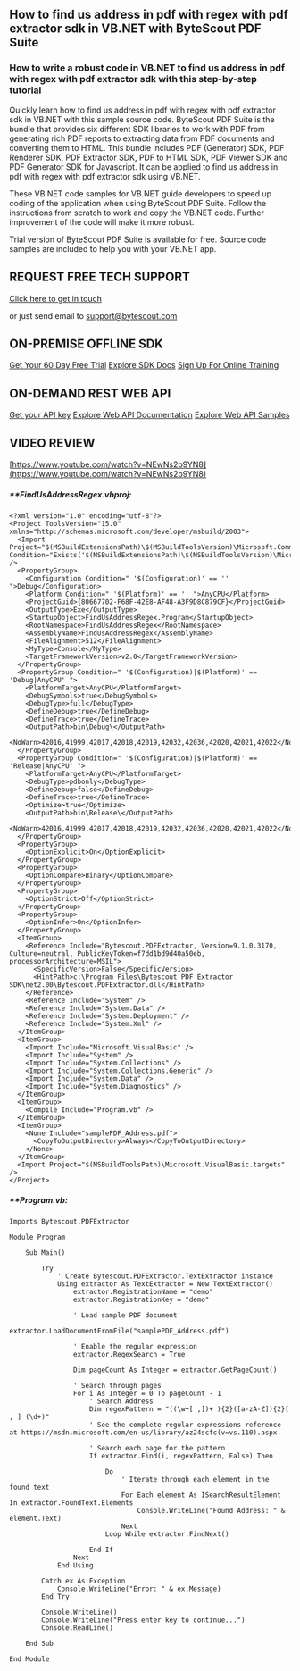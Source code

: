 ## How to find us address in pdf with regex with pdf extractor sdk in VB.NET with ByteScout PDF Suite

### How to write a robust code in VB.NET to find us address in pdf with regex with pdf extractor sdk with this step-by-step tutorial

Quickly learn how to find us address in pdf with regex with pdf extractor sdk in VB.NET with this sample source code. ByteScout PDF Suite is the bundle that provides six different SDK libraries to work with PDF from generating rich PDF reports to extracting data from PDF documents and converting them to HTML. This bundle includes PDF (Generator) SDK, PDF Renderer SDK, PDF Extractor SDK, PDF to HTML SDK, PDF Viewer SDK and PDF Generator SDK for Javascript. It can be applied to find us address in pdf with regex with pdf extractor sdk using VB.NET.

 These VB.NET code samples for VB.NET guide developers to speed up coding of the application when using ByteScout PDF Suite. Follow the instructions from scratch to work and copy the VB.NET code. Further improvement of the code will make it more robust.

Trial version of ByteScout PDF Suite is available for free. Source code samples are included to help you with your VB.NET app.

## REQUEST FREE TECH SUPPORT

[Click here to get in touch](https://bytescout.zendesk.com/hc/en-us/requests/new?subject=ByteScout%20PDF%20Suite%20Question)

or just send email to [support@bytescout.com](mailto:support@bytescout.com?subject=ByteScout%20PDF%20Suite%20Question) 

## ON-PREMISE OFFLINE SDK 

[Get Your 60 Day Free Trial](https://bytescout.com/download/web-installer?utm_source=github-readme)
[Explore SDK Docs](https://bytescout.com/documentation/index.html?utm_source=github-readme)
[Sign Up For Online Training](https://academy.bytescout.com/)


## ON-DEMAND REST WEB API

[Get your API key](https://pdf.co/documentation/api?utm_source=github-readme)
[Explore Web API Documentation](https://pdf.co/documentation/api?utm_source=github-readme)
[Explore Web API Samples](https://github.com/bytescout/ByteScout-SDK-SourceCode/tree/master/PDF.co%20Web%20API)

## VIDEO REVIEW

[https://www.youtube.com/watch?v=NEwNs2b9YN8](https://www.youtube.com/watch?v=NEwNs2b9YN8)




<!-- code block begin -->

##### ****FindUsAddressRegex.vbproj:**
    
```
<?xml version="1.0" encoding="utf-8"?>
<Project ToolsVersion="15.0" xmlns="http://schemas.microsoft.com/developer/msbuild/2003">
  <Import Project="$(MSBuildExtensionsPath)\$(MSBuildToolsVersion)\Microsoft.Common.props" Condition="Exists('$(MSBuildExtensionsPath)\$(MSBuildToolsVersion)\Microsoft.Common.props')" />
  <PropertyGroup>
    <Configuration Condition=" '$(Configuration)' == '' ">Debug</Configuration>
    <Platform Condition=" '$(Platform)' == '' ">AnyCPU</Platform>
    <ProjectGuid>{80667702-F68F-42E8-AF48-A3F9D8C879CF}</ProjectGuid>
    <OutputType>Exe</OutputType>
    <StartupObject>FindUsAddressRegex.Program</StartupObject>
    <RootNamespace>FindUsAddressRegex</RootNamespace>
    <AssemblyName>FindUsAddressRegex</AssemblyName>
    <FileAlignment>512</FileAlignment>
    <MyType>Console</MyType>
    <TargetFrameworkVersion>v2.0</TargetFrameworkVersion>
  </PropertyGroup>
  <PropertyGroup Condition=" '$(Configuration)|$(Platform)' == 'Debug|AnyCPU' ">
    <PlatformTarget>AnyCPU</PlatformTarget>
    <DebugSymbols>true</DebugSymbols>
    <DebugType>full</DebugType>
    <DefineDebug>true</DefineDebug>
    <DefineTrace>true</DefineTrace>
    <OutputPath>bin\Debug\</OutputPath>
    <NoWarn>42016,41999,42017,42018,42019,42032,42036,42020,42021,42022</NoWarn>
  </PropertyGroup>
  <PropertyGroup Condition=" '$(Configuration)|$(Platform)' == 'Release|AnyCPU' ">
    <PlatformTarget>AnyCPU</PlatformTarget>
    <DebugType>pdbonly</DebugType>
    <DefineDebug>false</DefineDebug>
    <DefineTrace>true</DefineTrace>
    <Optimize>true</Optimize>
    <OutputPath>bin\Release\</OutputPath>
    <NoWarn>42016,41999,42017,42018,42019,42032,42036,42020,42021,42022</NoWarn>
  </PropertyGroup>
  <PropertyGroup>
    <OptionExplicit>On</OptionExplicit>
  </PropertyGroup>
  <PropertyGroup>
    <OptionCompare>Binary</OptionCompare>
  </PropertyGroup>
  <PropertyGroup>
    <OptionStrict>Off</OptionStrict>
  </PropertyGroup>
  <PropertyGroup>
    <OptionInfer>On</OptionInfer>
  </PropertyGroup>
  <ItemGroup>
    <Reference Include="Bytescout.PDFExtractor, Version=9.1.0.3170, Culture=neutral, PublicKeyToken=f7dd1bd9d40a50eb, processorArchitecture=MSIL">
      <SpecificVersion>False</SpecificVersion>
      <HintPath>c:\Program Files\Bytescout PDF Extractor SDK\net2.00\Bytescout.PDFExtractor.dll</HintPath>
    </Reference>
    <Reference Include="System" />
    <Reference Include="System.Data" />
    <Reference Include="System.Deployment" />
    <Reference Include="System.Xml" />
  </ItemGroup>
  <ItemGroup>
    <Import Include="Microsoft.VisualBasic" />
    <Import Include="System" />
    <Import Include="System.Collections" />
    <Import Include="System.Collections.Generic" />
    <Import Include="System.Data" />
    <Import Include="System.Diagnostics" />
  </ItemGroup>
  <ItemGroup>
    <Compile Include="Program.vb" />
  </ItemGroup>
  <ItemGroup>
    <None Include="samplePDF_Address.pdf">
      <CopyToOutputDirectory>Always</CopyToOutputDirectory>
    </None>
  </ItemGroup>
  <Import Project="$(MSBuildToolsPath)\Microsoft.VisualBasic.targets" />
</Project>
```

<!-- code block end -->    

<!-- code block begin -->

##### ****Program.vb:**
    
```
Imports Bytescout.PDFExtractor

Module Program

    Sub Main()

        Try
            ' Create Bytescout.PDFExtractor.TextExtractor instance
            Using extractor As TextExtractor = New TextExtractor()
                extractor.RegistrationName = "demo"
                extractor.RegistrationKey = "demo"

                ' Load sample PDF document
                extractor.LoadDocumentFromFile("samplePDF_Address.pdf")

                ' Enable the regular expression 
                extractor.RegexSearch = True

                Dim pageCount As Integer = extractor.GetPageCount()

                ' Search through pages
                For i As Integer = 0 To pageCount - 1
                    ' Search Address
                    Dim regexPattern = "((\w+[ ,])+ ){2}([a-zA-Z]){2}[ , ] (\d+)"
                    ' See the complete regular expressions reference at https://msdn.microsoft.com/en-us/library/az24scfc(v=vs.110).aspx

                    ' Search each page for the pattern
                    If extractor.Find(i, regexPattern, False) Then

                        Do
                            ' Iterate through each element in the found text
                            For Each element As ISearchResultElement In extractor.FoundText.Elements
                                Console.WriteLine("Found Address: " & element.Text)
                            Next
                        Loop While extractor.FindNext()

                    End If
                Next
            End Using

        Catch ex As Exception
            Console.WriteLine("Error: " & ex.Message)
        End Try

        Console.WriteLine()
        Console.WriteLine("Press enter key to continue...")
        Console.ReadLine()

    End Sub

End Module

```

<!-- code block end -->